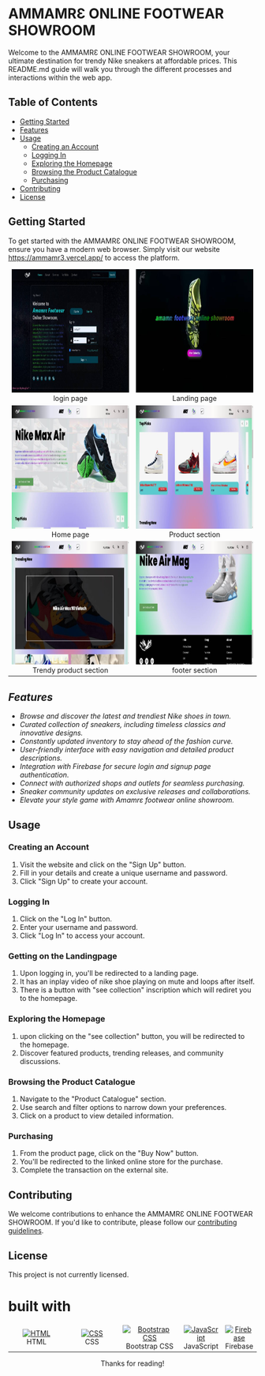 # AMMAMRƐ ONLINE FOOTWEAR SHOWROOM
Welcome to the AMMAMRƐ ONLINE FOOTWEAR SHOWROOM, your ultimate destination for trendy Nike sneakers at affordable prices. 
This README.md guide will walk you through the different processes and interactions within the web app.

## Table of Contents
- [Getting Started](#getting-started)
- [Features](#features)
- [Usage](#usage)
  - [Creating an Account](#creating-an-account)
  - [Logging In](#logging-in)
  - [Exploring the Homepage](#exploring-the-homepage)
  - [Browsing the Product Catalogue](#browsing-the-product-catalogue)
  - [Purchasing](#purchasing)
- [Contributing](#contributing)
- [License](#license)

## Getting Started

To get started with the AMMAMRƐ ONLINE FOOTWEAR SHOWROOM, ensure you have a modern web browser. 
Simply visit our website https://ammamr3.vercel.app/ to access the platform.


<table  style="border-collapse: collapse;">
	<tbody>
	<tr>
	<td style="border: none; border-top: hidden;" align="Center" width="50%">
 				<a href="#" target="_blank" rel="noreferrer">
 					<img src="./assets/products/read1.jpg" width="400" height="250" alt="HTML">
 				</a> <br> login page
 	</td>
		<td style="border: none; border-top: hidden;" align="Center" width="50%">
 				<a href="#" target="_blank" rel="noreferrer">
 					<img src="./assets/products/read2.jpg" width="400" height="250" alt="HTML">
 				</a> <br> Landing page
 	</td>
	</tr>
	<tr>
	<td style="border: none; border-top: hidden;" align="Center" width="50%">
 				<a href="#" target="_blank" rel="noreferrer">
 					<img src="./assets/products/read3.jpg" width="400" height="250" alt="HTML">
 				</a> <br> Home page
 	</td>
		<td style="border: none; border-top: hidden;" align="Center" width="50%">
 				<a href="#" target="_blank" rel="noreferrer">
 					<img src="./assets/products/read4.jpg" width="400" height="250" alt="HTML">
 				</a> <br> Product section
 	</td>
	</tr>
		<tr>
	<td style="border: none; border-top: hidden;" align="Center" width="50%">
 				<a href="#" target="_blank" rel="noreferrer">
 					<img src="./assets/products/read5.jpg" width="400" height="250" alt="HTML">
 				</a> <br> Trendy product section
 	</td>
		<td style="border: none; border-top: hidden;" align="Center" width="50%">
 				<a href="#" target="_blank" rel="noreferrer">
 					<img src="./assets/products/read6.jpg" width="400" height="250" alt="HTML">
 				</a> <br> footer section
 	</td>
		</tr>
	</tbody>
</table>

## <i>Features
- Browse and discover the latest and trendiest Nike shoes in town.
- Curated collection of sneakers, including timeless classics and innovative designs.
- Constantly updated inventory to stay ahead of the fashion curve.
- User-friendly interface with easy navigation and detailed product descriptions.
- Integration with Firebase for secure login and signup page authentication.
- Connect with authorized shops and outlets for seamless purchasing.
- Sneaker community updates on exclusive releases and collaborations.
- Elevate your style game with Amamrɛ footwear online showroom.
</i>

## Usage

### Creating an Account

1. Visit the website and click on the "Sign Up" button.
2. Fill in your details and create a unique username and password.
3. Click "Sign Up" to create your account.

### Logging In

1. Click on the "Log In" button.
2. Enter your username and password.
3. Click "Log In" to access your account.

### Getting on the Landingpage

1. Upon logging in, you'll be redirected to a landing page.
2. It has an inplay video of nike shoe playing on mute and loops after itself.
3. There is a button with "see collection" inscription which will rediret you to the homepage.

### Exploring the Homepage

1. upon clicking on the "see collection" button, you will be redirected to the homepage.
2. Discover featured products, trending releases, and community discussions.

### Browsing the Product Catalogue

1. Navigate to the "Product Catalogue" section.
2. Use search and filter options to narrow down your preferences.
3. Click on a product to view detailed information.

### Purchasing

1. From the product page, click on the "Buy Now" button.
2. You'll be redirected to the linked online store for the purchase.
3. Complete the transaction on the external site.

## Contributing

We welcome contributions to enhance the AMMAMRƐ ONLINE FOOTWEAR SHOWROOM. If you'd like to contribute, please follow our [contributing guidelines](CONTRIBUTING.md).

## License

This project is not currently licensed.

# built with

 <table>
 	<tbody>
 		<tr>
 			<td style="border: none; border-top: hidden;" align="Center" width="30%">
 				<a href="https://developer.mozilla.org/en-US/docs/Web/HTML" target="_blank" rel="noreferrer">
 					<img src="https://raw.githubusercontent.com/danielcranney/readme-generator/main/public/icons/skills/html5-colored.svg" width="36" height="36" alt="HTML">
 				</a> <br> HTML
 			</td>
 			<td style="border: none; border-top: hidden;" align="Center" width="30%">
 				<a href="https://developer.mozilla.org/en-US/docs/Web/CSS" target="_blank" rel="noreferrer">
 					<img src="https://raw.githubusercontent.com/danielcranney/readme-generator/main/public/icons/skills/css3-colored.svg" width="36" height="36" alt="CSS">
 				</a> <br> CSS
 			</td>
 			<td style="border: none; border-top: hidden;" align="Center" width="30%">
 				<a href="https://getbootstrap.com" target="_blank" rel="noreferrer">
 					<img src="https://raw.githubusercontent.com/danielcranney/readme-generator/main/public/icons/skills/bootstrap-colored.svg" width="36" height="36" alt="Bootstrap CSS">
 				</a> <br> Bootstrap CSS
 			</td>
			<td style="border: none; border-top: hidden;" align="Center" width="30%">
 				<a href="https://developer.mozilla.org/en-US/docs/Web/JavaScript" target="_blank" rel="noreferrer">
 					<img src="https://raw.githubusercontent.com/danielcranney/readme-generator/main/public/icons/skills/javascript-colored.svg" width="36" height="36" alt="JavaScript">
 				</a> <br> JavaScript
 			</td>
			<td style="border: none; border-top: hidden;" align="Center" width="30%">
 				<a href="https://console.firebase.google.com/?_gl=1*1ltdm54*_ga*MTQyNzMyOTUxNS4xNjg3NTAzMDAz*_ga_CW55HF8NVT*MTY4OTE4MzMzMS4xMC4wLjE2ODkxODMzMzEuMC4wLjA." target="_blank" rel="noreferrer">
 					<img src="https://raw.githubusercontent.com/danielcranney/readme-generator/main/public/icons/skills/firebase-colored.svg" width="36" height="36" alt="Firebase">
 				</a> <br> Firebase
 		</tr>
 	</tbody>
 </table>
 
<p align="center">
	Thanks for reading!
</p>
